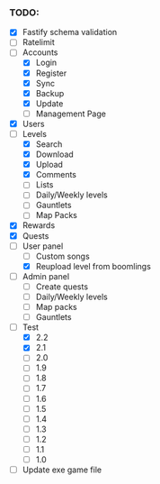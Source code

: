 ### TODO:

- [x] Fastify schema validation
- [ ] Ratelimit
- [ ] Accounts
	- [x] Login
	- [x] Register
	- [x] Sync
	- [x] Backup
    - [x] Update
	- [ ] Management Page
- [x] Users
- [ ] Levels
    - [x] Search
    - [x] Download
    - [x] Upload
    - [x] Comments
    - [ ] Lists
    - [ ] Daily/Weekly levels
    - [ ] Gauntlets
    - [ ] Map Packs
- [x] Rewards
- [x] Quests
- [ ] User panel
    - [ ] Custom songs
    - [x] Reupload level from boomlings
- [ ] Admin panel
    - [ ] Create quests
    - [ ] Daily/Weekly levels
    - [ ] Map packs
    - [ ] Gauntlets
- [ ] Test
    - [x] 2.2
    - [x] 2.1
    - [ ] 2.0
    - [ ] 1.9
    - [ ] 1.8
    - [ ] 1.7
    - [ ] 1.6
    - [ ] 1.5
    - [ ] 1.4
    - [ ] 1.3
    - [ ] 1.2
    - [ ] 1.1
    - [ ] 1.0
- [ ] Update exe game file
